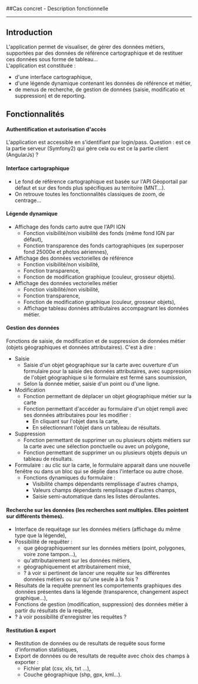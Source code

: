 ##Cas concret - Description fonctionnelle
________________________________________

Introduction
--------------
L'application permet de visualiser, de gérer des données métiers, supportées par des données de référence cartographique et de restituer ces données sous forme de tableau...  
L'application est constituée :
- d'une interface cartographique, 
- d'une légende dynamique contenant les données de référence et métier,
- de menus de recherche, de gestion de données (saisie, modificatio et suppression) et de reporting.

Fonctionnalités
---------------
#### Authentification et autorisation d'accès
L'application est accessible en s'identifiant par login/pass. 
Question : est ce la partie serveur (Symfony2) qui gère cela ou est ce la partie client  (AngularJs) ?
#### Interface cartographique
- Le fond de référence cartographique est basée sur l'API Géoportail par défaut et sur des fonds plus spécifiques au territoire (MNT...).
- On retrouve toutes les fonctionnalités classiques de zoom, de centrage...

#### Légende dynamique
- Affichage des fonds carto autre que l'API IGN
  - Fonction visibilité/non visibilité des fonds (même fond IGN par défaut),
  - Fonction transparence des fonds cartographiques (ex superposer fond 25000e et photos aériennes),
- Affichage des données vectorielles de référence
  - Fonction visibilité/non visibilité,
  - Fonction transparence,
  - Fonction de modification graphique (couleur, grosseur objets).
- Affichage des données vectorielles métier
  - Fonction visibilité/non visibilité,
  - Fonction transparence,
  - Fonction de modification graphique (couleur, grosseur objets),
  - Affichage tableau données attributaires accompagnant les données métier.

#### Gestion des données
Fonctions de saisie, de modification et de suppression de données métier (objets géographiques et données attributaires). C'est à dire :
- Saisie 
  - Saisie d'un objet géographique sur la carte avec ouverture d'un formulaire pour la saisie des données attributaires, avec suppression de l'objet géographique si le formulaire est fermé sans soumission,
  - Selon la donnée métier, saisie d'un point ou d'une ligne.
- Modification
  - Fonction permettant de déplacer un objet géographique métier sur la carte
  - Fonction permettant d'accéder au formulaire d'un objet rempli avec ses données attributaires pour les modifier :
    - En cliquant sur l'objet dans la carte,
    - En sélectionnant l'objet dans un tableau de résultats.
- Suppression
  - Fonction permettant de supprimer un ou plusieurs objets métiers sur la carte avec une sélection ponctuelle ou avec un polygone,
  - Fonction permettant de supprimer un ou plusieurs objets depuis un tableau de résultats.
- Formulaire : au clic sur la carte, le formulaire apparait dans une nouvelle fenêtre ou dans un bloc qui se déplie dans l'interface ou autre chose.
  - Fonctions dynamiques du formulaire : 
    - Visibilité champs dépendants remplissage d'autres champs,
    - Valeurs champs dépendants remplissage d'autres champs,
    - Saisie semi-automatique dans les listes déroulantes.

#### Recherche sur les données (les recherches sont multiples. Elles pointent sur différents thèmes).
- Interface de requétage sur les données métiers (affichage du même type que la légende),
- Possibilité de requêter :
  - que géographiquement sur les données métiers (point, polygones, voire zone tampon...),
  - qu'attributairement sur les données métiers,
  - géographiquement et attributairement mixé,
  - ? à voir si pertinent de lancer une requête sur les différentes données métiers ou sur qu'une seule à la fois ?
- Résultats de la requête prennent les comportements graphiques des données présentes dans la légende (transparence, changement aspect graphique...),
- Fonctions de gestion (modification, suppression) des données métier à partir du résultats de la requête, 
- ? à voir possibilité d'enregistrer les requêtes ?

#### Restitution & export
- Restitution de données ou de resultats de requête sous forme d'information statistiques,
- Export de données ou de resultats de requête avec choix des champs à exporter :
  - Fichier plat (csv, xls, txt ...),
  - Couche géographique (shp, gpx, kml...).

